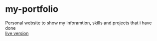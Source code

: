 # my-portfolio
Personal website to show my inforamtion, skills and projects that i have done \
[live version](https://husain22.github.io/my-portfolio/)